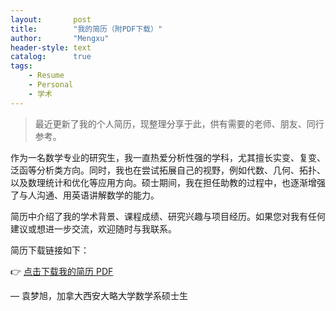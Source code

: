```yaml
---
layout:       post
title:        "我的简历（附PDF下载）"
author:       "Mengxu"
header-style: text
catalog:      true
tags:
    - Resume
    - Personal
    - 学术
---
```


> 最近更新了我的个人简历，现整理分享于此，供有需要的老师、朋友、同行参考。

作为一名数学专业的研究生，我一直热爱分析性强的学科，尤其擅长实变、复变、泛函等分析类方向。同时，我也在尝试拓展自己的视野，例如代数、几何、拓扑、以及数理统计和优化等应用方向。硕士期间，我在担任助教的过程中，也逐渐增强了与人沟通、用英语讲解数学的能力。

简历中介绍了我的学术背景、课程成绩、研究兴趣与项目经历。如果您对我有任何建议或想进一步交流，欢迎随时与我联系。

简历下载链接如下：

👉 [点击下载我的简历 PDF]([/assets/resume.pdf]([https://drive.google.com/file/d/1T-iPABxpHaGaMYKitRblQW3DcVSegkDN/view?usp=sharing](https://drive.google.com/file/d/1cj3jsD-D4o7IjwTzOBJ4dABGSY3ldH0h/view?usp=sharing)))

— 袁梦旭，加拿大西安大略大学数学系硕士生
